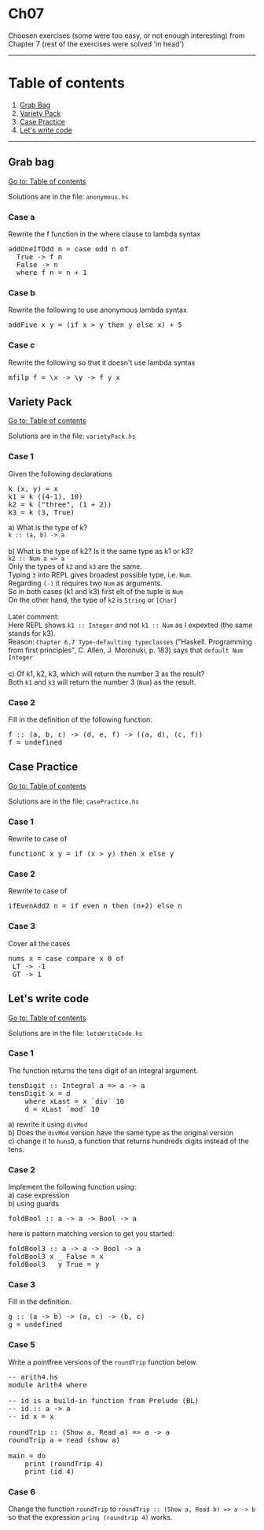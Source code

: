# Ch07

Choosen exercises (some were too easy, or not enough interesting) from Chapter 7 (rest of the exercises were solved 'in head')

---

# Table of contents

1. [Grab Bag](#grab-bag)
2. [Variety Pack](#variety-pack)
3. [Case Practice](#case-practice)
4. [Let's write code](#lets-write-code)

---

## Grab bag

[Go to: Table of contents](#table-of-contents)

Solutions are in the file: `anonymous.hs`

### Case a

Rewrite the f function in the where clause to lambda syntax

<pre>
addOneIfOdd n = case odd n of
  True -> f n
  False -> n
  where f n = n + 1
</pre>

### Case b

Rewrite the following to use anonymous lambda syntax

<pre>
addFive x y = (if x > y then y else x) + 5
</pre>

### Case c

Rewrite the following so that it doesn't use lambda syntax

<pre>
mfilp f = \x -> \y -> f y x
</pre>

## Variety Pack

[Go to: Table of contents](#table-of-contents)

Solutions are in the file: `varietyPack.hs`

### Case 1

Given the following declarations

<pre>
k (x, y) = x
k1 = k ((4-1), 10)
k2 = k ("three", (1 + 2))
k3 = k (3, True)
</pre>

a) What is the type of k?<br>
`k :: (a, b) -> a`<br>
<br>
b) What is the type of k2? Is it the same type as k1 or k3?<br>
`k2 :: Num a => a`<br>
Only the types of `k2` and `k3` are the same.<br>
Typing `3` into REPL gives broadest possible type, i.e. `Num`.<br>
Regarding `(-)` it requires two `Num` as arguments.<br>
So in both cases (k1 and k3) first elt of the tuple is `Num`<br>
On the other hand, the type of `k2` is `String` or `[Char]`<br>
<br>
Later comment:<br>
Here REPL shows `k1 :: Integer` and not `k1 :: Num` as I expexted (the same stands for k3).<br>
Reason: `Chapter 6.7 Type-defaulting typeclasses` ("Haskell. Programming from first principles", C. Allen, J. Moronuki, p. 183) says that `default Num Integer`<br>
<br>
c) Of k1, k2, k3, which will return the number 3 as the result?<br>
Both `k1` and `k3` will return the number 3 (`Num`) as the result.<br>

### Case 2

Fill in the definition of the following function:

<pre>
f :: (a, b, c) -> (d, e, f) -> ((a, d), (c, f))
f = undefined
</pre>

## Case Practice

[Go to: Table of contents](#table-of-contents)

Solutions are in the file: `casePractice.hs`

### Case 1

Rewrite to case of

<pre>
functionC x y = if (x > y) then x else y
</pre>

### Case 2

Rewrite to case of

<pre>
ifEvenAdd2 n = if even n then (n+2) else n
</pre>

### Case 3

Cover all the cases

<pre>
nums x = case compare x 0 of
 LT -> -1
 GT -> 1
</pre>

## Let's write code

[Go to: Table of contents](#table-of-contents)

Solutions are in the file: `letsWriteCode.hs`

### Case 1

The function returns the tens digit of an integral argument.

<pre>
tensDigit :: Integral a => a -> a
tensDigit x = d
    where xLast = x `div` 10
    d = xLast `mod` 10
</pre>

a) rewrite it using `divMod`<br>
b) Does the `divMod` version have the same type as the original version<br>
c) change it to `hunsD`, a function that returns hundreds digits instead of the tens.<br>

### Case 2

Implement the following function using:<br>
a) case expression<br>
b) using guards<br>

<pre>
foldBool :: a -> a -> Bool -> a
</pre>

here is pattern matching version to get you started:

<pre>
foldBool3 :: a -> a -> Bool -> a
foldBool3 x _ False = x
foldBool3 _ y True = y
</pre>

### Case 3

Fill in the definition.

<pre>
g :: (a -> b) -> (a, c) -> (b, c)
g = undefined
</pre>

### Case 5

Write a pointfree versions of the `roundTrip` function below.

<pre>
-- arith4.hs
module Arith4 where

-- id is a build-in function from Prelude (BL)
-- id :: a -> a
-- id x = x

roundTrip :: (Show a, Read a) => a -> a
roundTrip a = read (show a)

main = do
    print (roundTrip 4)
	print (id 4)
</pre>

### Case 6

Change the function `roundTrip` to `roundTrip :: (Show a, Read b) => a -> b` so that the expression `pring (roundtrip 4)` works.
